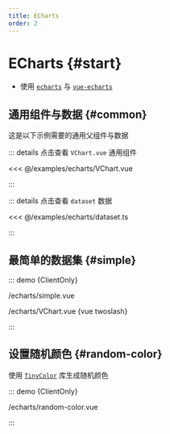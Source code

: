 ```yaml
---
title: ECharts
order: 2
---
```


# ECharts {#start}

- 使用 [`echarts`](https://echarts.apache.org/zh/index.html) 与 [`vue-echarts`](https://github.com/ecomfe/vue-echarts)

## 通用组件与数据 {#common}

这是以下示例需要的通用父组件与数据

::: details 点击查看 `VChart.vue` 通用组件

<<< @/examples/echarts/VChart.vue

:::

::: details 点击查看 `dataset` 数据

<<< @/examples/echarts/dataset.ts

:::

## 最简单的数据集 {#simple}

::: demo {ClientOnly}

/echarts/simple.vue

/echarts/VChart.vue {vue twoslash}

:::

## 设置随机颜色 {#random-color}

使用 [`TinyColor`](https://bgrins.github.io/TinyColor/) 库生成随机颜色

::: demo {ClientOnly}

/echarts/random-color.vue

:::
